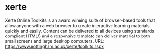 # xerte
Xerte Online Toolkits is an award winning suite of browser-based tools that allow anyone with a web browser to create interactive learning materials quickly and easily. Content can be delivered to all devices using standards compliant HTML5 and a responsive template can deliver material to both small screens and large desktop computers.  URL: https://www.nottingham.ac.uk/xerte/toolkits.aspx
